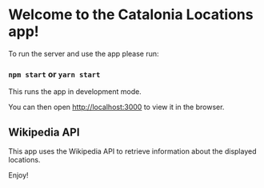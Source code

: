 # Welcome to the Catalonia Locations app!

To run the server and use the app please run:

### `npm start` or `yarn start`

This runs the app in development mode.

You can then open [http://localhost:3000](http://localhost:3000) to view it in the browser.

## Wikipedia API

This app uses the Wikipedia API to retrieve information about the displayed locations.

Enjoy!
